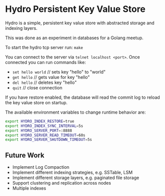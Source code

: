 # Hydro Persistent Key Value Store

Hydro is a simple, persistent key value store with abstracted storage and indexing layers.

This was done as an experiment in databases for a Golang meetup.

To start the hydro tcp server run: `make`

You can connect to the server via `telnet localhost <port>`. Once connected you can run commands like:

- `set hello world` // sets key "hello" to "world"
- `get hello` // gets value for key "hello"
- `del hello` // deletes key "hello"
- `quit` // close connection

If you have restore enabled, the database will read the commit log to reload the key value store on startup.

The available environment variables to change runtime behavior are:

```bash
export HYDRO_INDEX_RESTORE=true
export HYDRO_INDEX_SYNC_INTERVAL=5s
export HYDRO_SERVER_PORT=:8888
export HYDRO_SERVER_READ_TIMEOUT=60s
export HYDRO_SERVER_SHUTDOWN_TIMEOUT=5s
```

## Future Work

- Implement Log Compaction
- Implement different indexing strategies, e.g. SSTable, LSM
- Implement different storage layers, e.g. paginated file storage
- Support clustering and replication across nodes
- Multiple indexes
